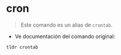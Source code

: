 # cron

> Este comando es un alias de `crontab`.

- Ve documentación del comando original:

`tldr crontab`
